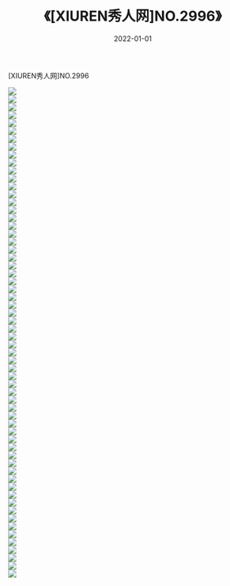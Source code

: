 ﻿---
layout: post
title:  《[XIUREN秀人网]NO.2996》
date:   2022-01-01
img: http://img.660000.xyz/Sharelink/秀人网/秀人网第03部分/[XIUREN秀人网]NO.2996/000.jpg
categories: [美女, 清纯, 唯美]
---

[XIUREN秀人网]NO.2996

 ![](http://img.660000.xyz/Sharelink/秀人网/秀人网第03部分/[XIUREN秀人网]NO.2996/001.jpg) <br>![](http://img.660000.xyz/Sharelink/秀人网/秀人网第03部分/[XIUREN秀人网]NO.2996/002.jpg) <br>![](http://img.660000.xyz/Sharelink/秀人网/秀人网第03部分/[XIUREN秀人网]NO.2996/003.jpg) <br>![](http://img.660000.xyz/Sharelink/秀人网/秀人网第03部分/[XIUREN秀人网]NO.2996/004.jpg) <br>![](http://img.660000.xyz/Sharelink/秀人网/秀人网第03部分/[XIUREN秀人网]NO.2996/005.jpg) <br>![](http://img.660000.xyz/Sharelink/秀人网/秀人网第03部分/[XIUREN秀人网]NO.2996/006.jpg) <br>![](http://img.660000.xyz/Sharelink/秀人网/秀人网第03部分/[XIUREN秀人网]NO.2996/007.jpg) <br>![](http://img.660000.xyz/Sharelink/秀人网/秀人网第03部分/[XIUREN秀人网]NO.2996/008.jpg) <br>![](http://img.660000.xyz/Sharelink/秀人网/秀人网第03部分/[XIUREN秀人网]NO.2996/009.jpg) <br>![](http://img.660000.xyz/Sharelink/秀人网/秀人网第03部分/[XIUREN秀人网]NO.2996/010.jpg) <br>![](http://img.660000.xyz/Sharelink/秀人网/秀人网第03部分/[XIUREN秀人网]NO.2996/011.jpg) <br>![](http://img.660000.xyz/Sharelink/秀人网/秀人网第03部分/[XIUREN秀人网]NO.2996/012.jpg) <br>![](http://img.660000.xyz/Sharelink/秀人网/秀人网第03部分/[XIUREN秀人网]NO.2996/013.jpg) <br>![](http://img.660000.xyz/Sharelink/秀人网/秀人网第03部分/[XIUREN秀人网]NO.2996/014.jpg) <br>![](http://img.660000.xyz/Sharelink/秀人网/秀人网第03部分/[XIUREN秀人网]NO.2996/015.jpg) <br>![](http://img.660000.xyz/Sharelink/秀人网/秀人网第03部分/[XIUREN秀人网]NO.2996/016.jpg) <br>![](http://img.660000.xyz/Sharelink/秀人网/秀人网第03部分/[XIUREN秀人网]NO.2996/017.jpg) <br>![](http://img.660000.xyz/Sharelink/秀人网/秀人网第03部分/[XIUREN秀人网]NO.2996/018.jpg) <br>![](http://img.660000.xyz/Sharelink/秀人网/秀人网第03部分/[XIUREN秀人网]NO.2996/019.jpg) <br>![](http://img.660000.xyz/Sharelink/秀人网/秀人网第03部分/[XIUREN秀人网]NO.2996/020.jpg) <br>![](http://img.660000.xyz/Sharelink/秀人网/秀人网第03部分/[XIUREN秀人网]NO.2996/021.jpg) <br>![](http://img.660000.xyz/Sharelink/秀人网/秀人网第03部分/[XIUREN秀人网]NO.2996/022.jpg) <br>![](http://img.660000.xyz/Sharelink/秀人网/秀人网第03部分/[XIUREN秀人网]NO.2996/023.jpg) <br>![](http://img.660000.xyz/Sharelink/秀人网/秀人网第03部分/[XIUREN秀人网]NO.2996/024.jpg) <br>![](http://img.660000.xyz/Sharelink/秀人网/秀人网第03部分/[XIUREN秀人网]NO.2996/025.jpg) <br>![](http://img.660000.xyz/Sharelink/秀人网/秀人网第03部分/[XIUREN秀人网]NO.2996/026.jpg) <br>![](http://img.660000.xyz/Sharelink/秀人网/秀人网第03部分/[XIUREN秀人网]NO.2996/027.jpg) <br>![](http://img.660000.xyz/Sharelink/秀人网/秀人网第03部分/[XIUREN秀人网]NO.2996/028.jpg) <br>![](http://img.660000.xyz/Sharelink/秀人网/秀人网第03部分/[XIUREN秀人网]NO.2996/029.jpg) <br>![](http://img.660000.xyz/Sharelink/秀人网/秀人网第03部分/[XIUREN秀人网]NO.2996/030.jpg) <br>![](http://img.660000.xyz/Sharelink/秀人网/秀人网第03部分/[XIUREN秀人网]NO.2996/031.jpg) <br>![](http://img.660000.xyz/Sharelink/秀人网/秀人网第03部分/[XIUREN秀人网]NO.2996/032.jpg) <br>![](http://img.660000.xyz/Sharelink/秀人网/秀人网第03部分/[XIUREN秀人网]NO.2996/033.jpg) <br>![](http://img.660000.xyz/Sharelink/秀人网/秀人网第03部分/[XIUREN秀人网]NO.2996/034.jpg) <br>![](http://img.660000.xyz/Sharelink/秀人网/秀人网第03部分/[XIUREN秀人网]NO.2996/035.jpg) <br>![](http://img.660000.xyz/Sharelink/秀人网/秀人网第03部分/[XIUREN秀人网]NO.2996/036.jpg) <br>![](http://img.660000.xyz/Sharelink/秀人网/秀人网第03部分/[XIUREN秀人网]NO.2996/037.jpg) <br>![](http://img.660000.xyz/Sharelink/秀人网/秀人网第03部分/[XIUREN秀人网]NO.2996/038.jpg) <br>![](http://img.660000.xyz/Sharelink/秀人网/秀人网第03部分/[XIUREN秀人网]NO.2996/039.jpg) <br>![](http://img.660000.xyz/Sharelink/秀人网/秀人网第03部分/[XIUREN秀人网]NO.2996/040.jpg) <br>![](http://img.660000.xyz/Sharelink/秀人网/秀人网第03部分/[XIUREN秀人网]NO.2996/041.jpg) <br>![](http://img.660000.xyz/Sharelink/秀人网/秀人网第03部分/[XIUREN秀人网]NO.2996/042.jpg) <br>![](http://img.660000.xyz/Sharelink/秀人网/秀人网第03部分/[XIUREN秀人网]NO.2996/043.jpg) <br>![](http://img.660000.xyz/Sharelink/秀人网/秀人网第03部分/[XIUREN秀人网]NO.2996/044.jpg) <br>![](http://img.660000.xyz/Sharelink/秀人网/秀人网第03部分/[XIUREN秀人网]NO.2996/045.jpg) <br>![](http://img.660000.xyz/Sharelink/秀人网/秀人网第03部分/[XIUREN秀人网]NO.2996/046.jpg) <br>![](http://img.660000.xyz/Sharelink/秀人网/秀人网第03部分/[XIUREN秀人网]NO.2996/047.jpg) <br>![](http://img.660000.xyz/Sharelink/秀人网/秀人网第03部分/[XIUREN秀人网]NO.2996/048.jpg) <br>![](http://img.660000.xyz/Sharelink/秀人网/秀人网第03部分/[XIUREN秀人网]NO.2996/049.jpg) <br>![](http://img.660000.xyz/Sharelink/秀人网/秀人网第03部分/[XIUREN秀人网]NO.2996/050.jpg) <br>![](http://img.660000.xyz/Sharelink/秀人网/秀人网第03部分/[XIUREN秀人网]NO.2996/051.jpg) <br>![](http://img.660000.xyz/Sharelink/秀人网/秀人网第03部分/[XIUREN秀人网]NO.2996/052.jpg) <br>![](http://img.660000.xyz/Sharelink/秀人网/秀人网第03部分/[XIUREN秀人网]NO.2996/053.jpg) <br>![](http://img.660000.xyz/Sharelink/秀人网/秀人网第03部分/[XIUREN秀人网]NO.2996/054.jpg) <br>![](http://img.660000.xyz/Sharelink/秀人网/秀人网第03部分/[XIUREN秀人网]NO.2996/055.jpg) <br>![](http://img.660000.xyz/Sharelink/秀人网/秀人网第03部分/[XIUREN秀人网]NO.2996/056.jpg) <br>![](http://img.660000.xyz/Sharelink/秀人网/秀人网第03部分/[XIUREN秀人网]NO.2996/057.jpg) <br>![](http://img.660000.xyz/Sharelink/秀人网/秀人网第03部分/[XIUREN秀人网]NO.2996/058.jpg) <br>![](http://img.660000.xyz/Sharelink/秀人网/秀人网第03部分/[XIUREN秀人网]NO.2996/059.jpg) <br>![](http://img.660000.xyz/Sharelink/秀人网/秀人网第03部分/[XIUREN秀人网]NO.2996/060.jpg) <br>![](http://img.660000.xyz/Sharelink/秀人网/秀人网第03部分/[XIUREN秀人网]NO.2996/061.jpg) <br>![](http://img.660000.xyz/Sharelink/秀人网/秀人网第03部分/[XIUREN秀人网]NO.2996/062.jpg) <br>